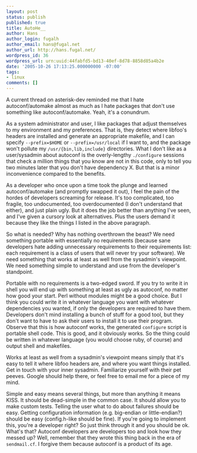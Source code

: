 ```yaml
---
layout: post
status: publish
published: true
title: AutoHe__
author: Hans
author_login: fugalh
author_email: hans@fugal.net
author_url: http://hans.fugal.net/
wordpress_id: 36
wordpress_url: urn:uuid:44fabfd5-bd13-40ef-8d78-8858d85a4b2e
date: '2005-10-26 17:13:25.000000000 -07:00'
tags:
- linux
comments: []
---
```

<p>A current thread on asterisk-dev reminded me that I hate autoconf/automake
almost as much as I hate packages that don't use something like
autoconf/automake. Yeah, it's a conundrum.</p>

<p>As a system administrator and user, I like packages that adjust themselves to
my environment and my preferences. That is, they detect where libfoo's headers
are installed and generate an appropriate makefile, and I can specify
<code>--prefix=$HOME</code> or <code>--prefix=/usr/local</code> if I want to, and the package won't
pollute my <code>/usr/{bin,lib,include}</code> directories. What I don't like as a
user/sysadmin about autoconf is the overly-lengthy <code>./configure</code> sessions that
check a million things that you know are not in this code, only to tell you two
minutes later that you don't have dependency X. But that is a minor
inconvenience compared to the benefits.</p>

<p>As a developer who once upon a time took the plunge and learned
autoconf/automake (and promptly swapped it out), I feel the pain of the hordes
of developers screaming for release. It's too complicated, too fragile, too
undocumented, too overdocumented (I don't understand that either), and just
plain ugly. But it does the job better than anything I've seen, and I've given
a cursory look at alternatives. Plus the users demand it because they like the
things I listed in the above paragraph.</p>

<p>So what is needed? Why has nothing overthrown the beast? We need something
portable with essentially no requirements (because sane developers hate adding
unnecessary requirements to their requirements list: each requirement is a
class of users that will never try your software). We need something that works
at least as well from the sysadmin's viewpoint. We need something simple to
understand and use from the developer's standpoint. </p>

<p>Portable with no requirements is a two-edged sword. If you try to write it in
shell you will end up with something at least as ugly as autoconf, no matter
how good your start. Perl without modules might be a good choice. But I think
you could write it in whatever language you want with whatever dependencies you
wanted, if only the developers are required to have them. Developers don't mind
installing a bunch of stuff for a good tool, but they don't want to have to ask
their users to install it to use their program. Observe that this is how
autoconf works, the generated <code>configure</code> script is portable shell code. This
is good, and it obviously works. So the thing could be written in whatever
language (you would choose ruby, of course) and output shell and makefiles. </p>

<p>Works at least as well from a sysadmin's viewpoint means simply that it's easy
to tell it where libfoo headers are, and where you want things installed.
Get in touch with your inner sysadmin. Familiarize yourself with their pet
peeves. Google should help there, or feel free to email me for a piece of my
mind.</p>

<p>Simple and easy means several things, but more than anything it means KISS. It
should be dead-simple in the common case. It should allow you to make custom
tests. Telling the user what to do about failures should be easy. Getting
configuration information (e.g. big-endian or little-endian?) should be easy
(config.h-like should be fine). If you're going to implement this, you're a
developer right? So just think through it and you should be ok.  What's that?
Autoconf developers are developers too and look how they messed up? Well,
remember that they wrote this thing back in the era of <code>sendmail.cf</code>. I forgive
them because autoconf is a product of its age.</p>
